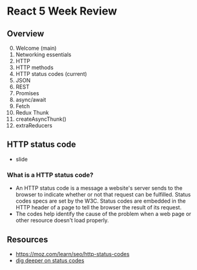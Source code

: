 # React 5 Week Review

## Overview
00. Welcome (main)
01. Networking essentials 
02. HTTP 
03. HTTP methods
04. HTTP status codes (current)
05. JSON
06. REST
07. Promises
08. async/await
09. Fetch
10. Redux Thunk
11. createAsyncThunk()
12. extraReducers

## HTTP status code
* slide

### What is a HTTP status code?
* An HTTP status code is a message a website's server sends to the browser to indicate whether or not that request can be fulfilled. Status codes specs are set by the W3C. Status codes are embedded in the HTTP header of a page to tell the browser the result of its request.
* The codes help identify the cause of the problem when a web page or other resource doesn't load properly.

## Resources
* https://moz.com/learn/seo/http-status-codes
* [dig deeper on status codes](https://umbraco.com/knowledge-base/http-status-codes/)

